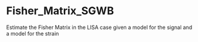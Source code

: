 # Fisher_Matrix_SGWB
Estimate the Fisher Matrix in the LISA case given a model for the signal and a model for the strain
